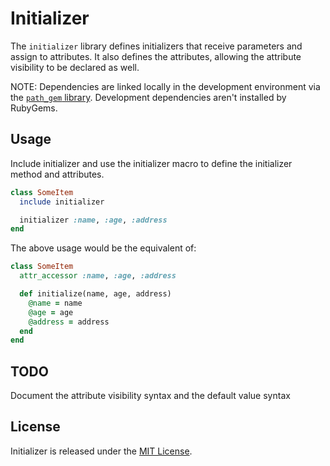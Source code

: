 # Initializer

The `initializer` library defines initializers that receive parameters and assign to attributes. It also defines the attributes, allowing the attribute visibility to be declared as well.

NOTE: Dependencies are linked locally in the development environment via the [`path_gem` library](https://github.com/Sans/path-gem). Development dependencies aren't installed by RubyGems.

## Usage

Include initializer and use the initializer macro to define the initializer method and attributes.

```ruby
class SomeItem
  include initializer

  initializer :name, :age, :address
end
```

The above usage would be the equivalent of:

```ruby
class SomeItem
  attr_accessor :name, :age, :address

  def initialize(name, age, address)
    @name = name
    @age = age
    @address = address
  end
end
```

## TODO

Document the attribute visibility syntax and the default value syntax

## License

Initializer is released under the [MIT License](https://github.com/obsidian-btc/initializer/blob/master/MIT-license.txt).
